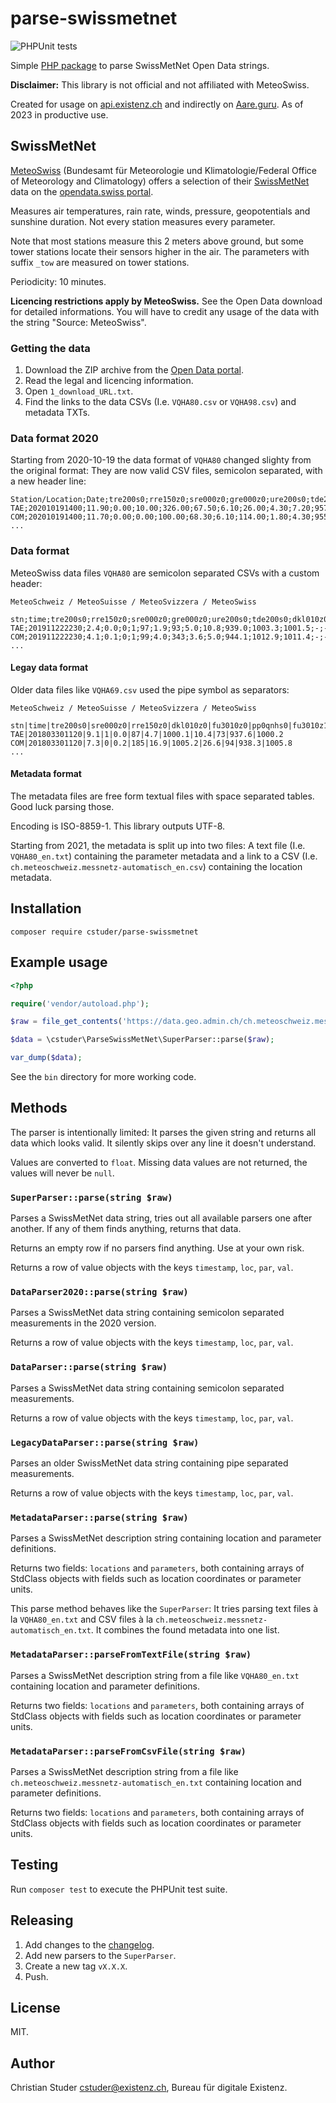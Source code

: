 # parse-swissmetnet

![PHPUnit tests](https://github.com/cstuder/parse-swissmetnet/workflows/PHPUnit%20tests/badge.svg)

Simple [PHP package](https://packagist.org/packages/cstuder/parse-swissmetnet) to parse SwissMetNet Open Data strings.

**Disclaimer:** This library is not official and not affiliated with MeteoSwiss.

Created for usage on [api.existenz.ch](https://api.existenz.ch) and indirectly on [Aare.guru](https://aare.guru). As of 2023 in productive use.

## SwissMetNet

[MeteoSwiss](https://www.meteoschweiz.admin.ch/) (Bundesamt für Meteorologie und Klimatologie/Federal Office of Meteorology and Climatology) offers a selection of their [SwissMetNet](https://www.meteoswiss.admin.ch/home/measurement-and-forecasting-systems/land-based-stations/automatisches-messnetz.html) data on the [opendata.swiss portal](https://opendata.swiss/en/dataset/automatische-wetterstationen-aktuelle-messwerte).

Measures air temperatures, rain rate, winds, pressure, geopotentials and sunshine duration. Not every station measures every parameter.

Note that most stations measure this 2 meters above ground, but some tower stations locate their sensors higher in the air. The parameters with suffix `_tow` are measured on tower stations.

Periodicity: 10 minutes.

**Licencing restrictions apply by MeteoSwiss.** See the Open Data download for detailed informations. You will have to credit any usage of the data with the string "Source: MeteoSwiss".

### Getting the data

1. Download the ZIP archive from the [Open Data portal](https://opendata.swiss/en/dataset/automatische-wetterstationen-aktuelle-messwerte).
2. Read the legal and licencing information.
3. Open `1_download_URL.txt`.
4. Find the links to the data CSVs (I.e. `VQHA80.csv` or `VQHA98.csv`) and metadata TXTs.

### Data format 2020

Starting from 2020-10-19 the data format of `VQHA80` changed slighty from the original format: They are now valid CSV files, semicolon separated, with a new header line:

```csv
Station/Location;Date;tre200s0;rre150z0;sre000z0;gre000z0;ure200s0;tde200s0;dkl010z0;fu3010z0;fu3010z1;prestas0;pp0qffs0;pp0qnhs0;ppz850s0;ppz700s0;dv1towz0;fu3towz0;fu3towz1;ta1tows0;uretows0;tdetows0
TAE;202010191400;11.90;0.00;10.00;326.00;67.50;6.10;26.00;4.30;7.20;957.70;1021.00;1021.20;-;-;-;-;-;-;-;-
COM;202010191400;11.70;0.00;0.00;100.00;68.30;6.10;114.00;1.80;4.30;955.90;1023.60;1023.80;-;-;-;-;-;-;-;-
...
```

### Data format

MeteoSwiss data files `VQHA80` are semicolon separated CSVs with a custom header:

```csv
MeteoSchweiz / MeteoSuisse / MeteoSvizzera / MeteoSwiss

stn;time;tre200s0;rre150z0;sre000z0;gre000z0;ure200s0;tde200s0;dkl010z0;fu3010z0;fu3010z1;prestas0;pp0qffs0;pp0qnhs0;ppz850s0;ppz700s0;dv1towz0;fu3towz0;fu3towz1;ta1tows0;uretows0;tdetows0
TAE;201911222230;2.4;0.0;0;1;97;1.9;93;5.0;10.8;939.0;1003.3;1001.5;-;-;-;-;-;-;-;-
COM;201911222230;4.1;0.1;0;1;99;4.0;343;3.6;5.0;944.1;1012.9;1011.4;-;-;-;-;-;-;-;-
...
```

#### Legay data format

Older data files like `VQHA69.csv` used the pipe symbol as separators:

```csv
MeteoSchweiz / MeteoSuisse / MeteoSvizzera / MeteoSwiss

stn|time|tre200s0|sre000z0|rre150z0|dkl010z0|fu3010z0|pp0qnhs0|fu3010z1|ure200s0|prestas0|pp0qffs0
TAE|201803301120|9.1|1|0.0|87|4.7|1000.1|10.4|73|937.6|1000.2
COM|201803301120|7.3|0|0.2|185|16.9|1005.2|26.6|94|938.3|1005.8
...
```

#### Metadata format

The metadata files are free form textual files with space separated tables. Good luck parsing those.

Encoding is ISO-8859-1. This library outputs UTF-8.

Starting from 2021, the metadata is split up into two files: A text file (I.e. `VQHA80_en.txt`) containing the parameter metadata and a link to a CSV (I.e. `ch.meteoschweiz.messnetz-automatisch_en.csv`) containing the location metadata.

## Installation

`composer require cstuder/parse-swissmetnet`

## Example usage

```php
<?php

require('vendor/autoload.php');

$raw = file_get_contents('https://data.geo.admin.ch/ch.meteoschweiz.messwerte-aktuell/VQHA80.csv');

$data = \cstuder\ParseSwissMetNet\SuperParser::parse($raw);

var_dump($data);
```

See the `bin` directory for more working code.

## Methods

The parser is intentionally limited: It parses the given string and returns all data which looks valid. It silently skips over any line it doesn't understand.

Values are converted to `float`. Missing data values are not returned, the values will never be `null`.

### `SuperParser::parse(string $raw)`

Parses a SwissMetNet data string, tries out all available parsers one after another. If any of them finds anything, returns that data.

Returns an empty row if no parsers find anything. Use at your own risk.

Returns a row of value objects with the keys `timestamp`, `loc`, `par`, `val`.

### `DataParser2020::parse(string $raw)`

Parses a SwissMetNet data string containing semicolon separated measurements in the 2020 version.

Returns a row of value objects with the keys `timestamp`, `loc`, `par`, `val`.

### `DataParser::parse(string $raw)`

Parses a SwissMetNet data string containing semicolon separated measurements.

Returns a row of value objects with the keys `timestamp`, `loc`, `par`, `val`.

### `LegacyDataParser::parse(string $raw)`

Parses an older SwissMetNet data string containing pipe separated measurements.

Returns a row of value objects with the keys `timestamp`, `loc`, `par`, `val`.

### `MetadataParser::parse(string $raw)`

Parses a SwissMetNet description string containing location and parameter definitions.

Returns two fields: `locations` and `parameters`, both containing arrays of StdClass objects with fields such as location coordinates or parameter units.

This parse method behaves like the `SuperParser`: It tries parsing text files à la `VQHA80_en.txt` and CSV files à la `ch.meteoschweiz.messnetz-automatisch_en.txt`. It combines the found metadata into one list.

### `MetadataParser::parseFromTextFile(string $raw)`

Parses a SwissMetNet description string from a file like `VQHA80_en.txt` containing location and parameter definitions.

Returns two fields: `locations` and `parameters`, both containing arrays of StdClass objects with fields such as location coordinates or parameter units.

### `MetadataParser::parseFromCsvFile(string $raw)`

Parses a SwissMetNet description string from a file like `ch.meteoschweiz.messnetz-automatisch_en.txt` containing location and parameter definitions.

Returns two fields: `locations` and `parameters`, both containing arrays of StdClass objects with fields such as location coordinates or parameter units.

## Testing

Run `composer test` to execute the PHPUnit test suite.

## Releasing

1. Add changes to the [changelog](CHANGELOG.md).
1. Add new parsers to the `SuperParser`.
1. Create a new tag `vX.X.X`.
1. Push.

## License

MIT.

## Author

Christian Studer <cstuder@existenz.ch>, Bureau für digitale Existenz.
